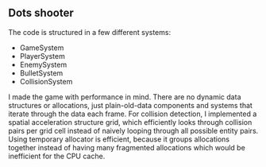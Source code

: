 ## Dots shooter

The code is structured in a few different systems:
- GameSystem
- PlayerSystem
- EnemySystem
- BulletSystem
- CollisionSystem

I made the game with performance in mind. There are no dynamic data structures or allocations, just plain-old-data components and systems that iterate through the data each frame. For collision detection, I implemented a spatial acceleration structure grid, which efficiently looks through collision pairs per grid cell instead of naively looping through all possible entity pairs. Using temporary allocator is efficient, because it groups allocations together instead of having many fragmented allocations which would be inefficient for the CPU cache.

